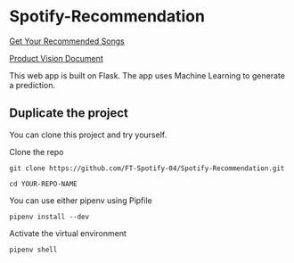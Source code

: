 # Spotify-Recommendation


[Get Your Recommended Songs](https://spotify-songfinder.herokuapp.com/)

[Product Vision Document](https://www.notion.so/Product-Vision-Document-b23cf186fc5a4a208ebf53dc4a69c2c4)

This web app is built on Flask. The app uses Machine Learning to generate a prediction.

## Duplicate the project
You can clone this project and try yourself.

Clone the repo
```
git clone https://github.com/FT-Spotify-04/Spotify-Recommendation.git

cd YOUR-REPO-NAME
```

You can use either pipenv using Pipfile 
```
pipenv install --dev
```

Activate the virtual environment
```
pipenv shell
